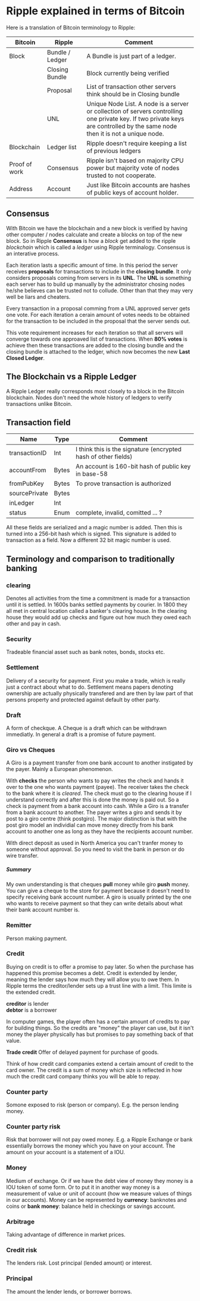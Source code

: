 # Ripple explained in terms of Bitcoin

Here is a translation of Bitcoin terminology to Ripple:

Bitcoin        | Ripple          | Comment
---------------| --------------- | ------------
Block          | Bundle / Ledger | A Bundle is just part of a ledger. 
               | Closing Bundle  | Block currently being verified
               | Proposal        | List of transaction other servers think should be in Closing bundle
               | UNL             | Unique Node List. A node is a server or collection of servers controlling one private key. If two private keys are controlled by the same node then it is not a unique node.
 Blockchain    | Ledger list     | Ripple doesn't require keeping a list of previous ledgers 
 Proof of work | Consensus       | Ripple isn't based on majority CPU power but majority vote of nodes trusted to not cooperate.
Address        | Account         | Just like Bitcoin accounts are hashes of public keys of account holder.
## Consensus

With Bitcoin we have the blockchain and a new block is verified by having other computer / nodes calculate and create a blocks on top of the new block. So in Ripple **Consensus** is how a *block* get added to the ripple *blockchain* which is called a *ledger* using Ripple terminalogy. Consensus is an interative process. 

Each iteration lasts a specific amount of time. In this period the server receives **proposals** for transactions to include in the **closing bundle**. It only considers proposals coming from servers in its **UNL**. The **UNL** is something each server has to build up manually by the administrator chosing nodes he/she believes can be trusted not to collude. Other than that they may very well be liars and cheaters.

Every transaction in a proposal comming from a UNL approved server gets one vote. For each iteration a cerain amount of votes needs to be obtained for the transaction to be included in the proposal that the server sends out.

This vote requirement increases for each iteration so that all servers will converge towards one approaved list of transactions. When **80% votes** is achieve then these transactions are added to the closing bundle and the closing bundle is attached to the ledger, which now becomes the new **Last Closed Ledger**.

## The Blockchain vs a Ripple Ledger

A Ripple Ledger really corresponds most closely to a block in the Bitcoin blockchain. Nodes don't need the whole history of ledgers to verify transactions unlike Bitcoin.


## Transaction field

Name           | Type            | Comment
---------------| --------------- | ------------
transactionID  | Int             | I think this is the signature (encrypted hash of other fields)
accountFrom    | Bytes           | An account is 160-bit hash of public key in base-58
fromPubKey     | Bytes           | To prove transaction is authorized
sourcePrivate  | Bytes           |
inLedger       | Int             |
status         | Enum            | complete, invalid, comitted ... ?

All these fields are serialized and a magic number is added. Then this is turned into a 256-bit hash which is signed. This signature is added to transaction as a field. Now a different 32 bit magic number is used.

## Terminology and comparison to traditionally banking

### clearing
Denotes all activities from the time a commitment is made for a transaction until it is settled. In 1600s banks settled payments by courier. In 1800 they all met in central location called a banker's clearing house. In the clearing house they would add up checks and figure out how much they owed each other and pay in cash.

### Security
Tradeable financial asset such as bank notes, bonds, stocks etc. 

### Settlement
Delivery of a security for payment. First you make a trade, which is really just a contract about what to do. Settlement means papers denoting ownership are actually physically transfered and are then by law part of that persons property and protected against default by other party.

### Draft
A form of checkque. A Cheque is a draft which can be withdrawn immediatly. In general a draft is a promise of future payment.

### Giro vs Cheques
A Giro is a payment transfer from one bank account to another instigated by the payer. Mainly a European phenomenon. 

With **checks** the person who wants to pay writes the check and hands it over to the one who wants payment (payee). The receiver takes the check to the bank where it is *cleared*. The check must go to the clearing house if I understand correctly and after this is done the money is paid out. So a check is payment from a bank account into cash. While a Giro is a transfer from a bank account to another. The payer writes a giro and sends it by post to a giro centre (think postgiro). The major distinction is that with the post giro model an individial can move money directly from his bank account to another one as long as they have the recipients account number. 

With direct deposit as used in North America you can't tranfer money to someone without approval. So you need to visit the bank in person or do wire transfer.

##### Summary
My own understanding is that cheques **pull** money while giro **push** money. You can give a cheque to the store for payment because it doesn't need to specify receiving bank account number. A giro is usually printed by the one who wants to receive payment so that they can write details about what their bank account number is.


### Remitter
Person making payment.

### Credit

Buying on credit is to offer a promise to pay later. So when the purchase has happened this promise becomes a debt. Credit is extended by lender, meaning the lender says how much they will allow you to owe them. In Ripple terms the creditor/lender sets up a trust line with a limit. This limite is the extended credit.

**creditor** is lender<br>
**debtor** is a borrower<br>

In computer games, the player often has a certain amount of credits to pay for building things. So the credits are "money" the player can use, but it isn't money the player physically has but promises to pay something back of that value.

**Trade credit** Offer of delayed payment for purchase of goods.

Think of how credit card companies extend a certain amount of credit to the card owner. The credit is a sum of money which size is reflected in how much the credit card company thinks you will be able to repay.

### Counter party
Somone exposed to risk (person or company). E.g. the person lending money.

### Counter party risk
Risk that borrower will not pay owed money. E.g. a Ripple Exchange or bank essentially borrows the money which you have on your account. The amount on your account is a statement of a IOU. 

### Money
Medium of exchange. Or if we have the debt view of money they money is a IOU token of some form. Or to put it in another way money is a measurement of value or unit of account (how we measure values of things in our accounts). Money can be represented by **currency**: banknotes and coins or **bank money**: balance held in checkings or savings account.


### Arbitrage
Taking advantage of difference in market prices.

### Credit risk
The lenders risk. Lost principal (lended amount) or interest.

### Principal
The amount the lender lends, or borrower borrows.
